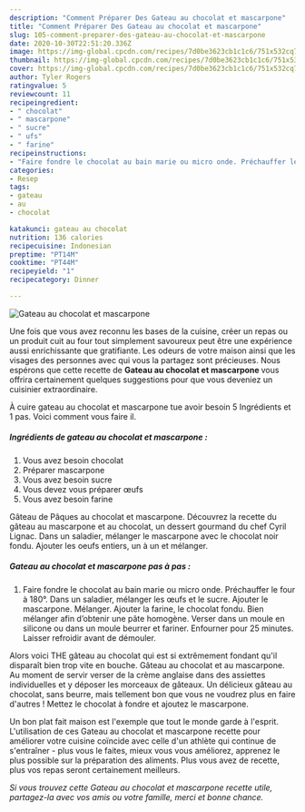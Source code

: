 ```yaml
---
description: "Comment Préparer Des Gateau au chocolat et mascarpone"
title: "Comment Préparer Des Gateau au chocolat et mascarpone"
slug: 105-comment-preparer-des-gateau-au-chocolat-et-mascarpone
date: 2020-10-30T22:51:20.336Z
image: https://img-global.cpcdn.com/recipes/7d0be3623cb1c1c6/751x532cq70/gateau-au-chocolat-et-mascarpone-photo-principale-de-la-recette.jpg
thumbnail: https://img-global.cpcdn.com/recipes/7d0be3623cb1c1c6/751x532cq70/gateau-au-chocolat-et-mascarpone-photo-principale-de-la-recette.jpg
cover: https://img-global.cpcdn.com/recipes/7d0be3623cb1c1c6/751x532cq70/gateau-au-chocolat-et-mascarpone-photo-principale-de-la-recette.jpg
author: Tyler Rogers
ratingvalue: 5
reviewcount: 11
recipeingredient:
- " chocolat"
- " mascarpone"
- " sucre"
- " ufs"
- " farine"
recipeinstructions:
- "Faire fondre le chocolat au bain marie ou micro onde. Préchauffer le four à 180°. Dans un saladier, mélanger les œufs et le sucre. Ajouter le mascarpone. Mélanger. Ajouter la farine, le chocolat fondu. Bien mélanger afin d’obtenir une pâte homogène. Verser dans un moule en silicone ou dans un moule beurrer et fariner. Enfourner pour 25 minutes. Laisser refroidir avant de démouler."
categories:
- Resep
tags:
- gateau
- au
- chocolat

katakunci: gateau au chocolat 
nutrition: 136 calories
recipecuisine: Indonesian
preptime: "PT14M"
cooktime: "PT44M"
recipeyield: "1"
recipecategory: Dinner

---
```



![Gateau au chocolat et mascarpone](https://img-global.cpcdn.com/recipes/7d0be3623cb1c1c6/751x532cq70/gateau-au-chocolat-et-mascarpone-photo-principale-de-la-recette.jpg)

Une fois que vous avez reconnu les bases de la cuisine, créer un repas ou un produit cuit au four tout simplement savoureux peut être une expérience aussi enrichissante que gratifiante. Les odeurs de votre maison ainsi que les visages des personnes avec qui vous la partagez sont précieuses. Nous espérons que cette recette de <strong> Gateau au chocolat et mascarpone </strong> vous offrira certainement quelques suggestions pour que vous deveniez un cuisinier extraordinaire.

<!--inarticleads1-->

À cuire gateau au chocolat et mascarpone tue avoir besoin 5 Ingrédients et 1 pas. Voici comment vous faire il.

##### Ingrédients de gateau au chocolat et mascarpone :

1. Vous avez besoin  chocolat
1. Préparer  mascarpone
1. Vous avez besoin  sucre
1. Vous devez vous préparer  œufs
1. Vous avez besoin  farine


Gâteau de Pâques au chocolat et mascarpone. Découvrez la recette du gâteau au mascarpone et au chocolat, un dessert gourmand du chef Cyril Lignac. Dans un saladier, mélanger le mascarpone avec le chocolat noir fondu. Ajouter les oeufs entiers, un à un et mélanger. 

<!--inarticleads2-->

##### Gateau au chocolat et mascarpone pas à pas :

1. Faire fondre le chocolat au bain marie ou micro onde. Préchauffer le four à 180°. Dans un saladier, mélanger les œufs et le sucre. Ajouter le mascarpone. Mélanger. Ajouter la farine, le chocolat fondu. Bien mélanger afin d’obtenir une pâte homogène. Verser dans un moule en silicone ou dans un moule beurrer et fariner. Enfourner pour 25 minutes. Laisser refroidir avant de démouler.


Alors voici THE gâteau au chocolat qui est si extrêmement fondant qu&#39;il disparaît bien trop vite en bouche. Gâteau au chocolat et au mascarpone. Au moment de servir verser de la crème anglaise dans des assiettes individuelles et y déposer les morceaux de gâteaux. Un délicieux gâteau au chocolat, sans beurre, mais tellement bon que vous ne voudrez plus en faire d&#39;autres ! Mettez le chocolat à fondre et ajoutez le mascarpone. 

<!--inarticleads1-->

<p>
Un bon plat fait maison est l'exemple que tout le monde garde à l'esprit. L'utilisation de ces Gateau au chocolat et mascarpone recette pour améliorer votre cuisine coïncide avec celle d'un athlète qui continue de s'entraîner - plus vous le faites, mieux vous vous améliorez, apprenez le plus possible sur la préparation des aliments. Plus vous avez de recette, plus vos repas seront certainement meilleurs.
</p>

<p>
<i>Si vous trouvez cette Gateau au chocolat et mascarpone recette utile, partagez-la avec vos amis ou votre famille, merci et bonne chance.</i>
</p>
